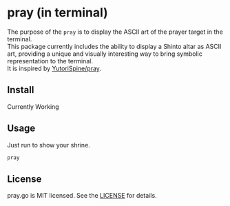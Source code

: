 # pray (in terminal)

The purpose of the `pray` is to display the ASCII art of the prayer target in the terminal.  
This package currently includes the ability to display a Shinto altar as ASCII art, providing a unique and visually interesting way to bring symbolic representation to the terminal.  
It is inspired by [YutoriSpine/pray](https://github.com/YutoriSpine/pray).

## Install

Currently Working

## Usage

Just run to show your shrine.

```sh
pray
```

## License

pray.go is MIT licensed. See the [LICENSE](./LICENSE) for details.
